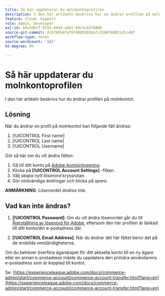 ```yaml
---
title: Så här uppdaterar du molnkontoprofilen
description: I den här artikeln beskrivs hur du ändrar profilen på molnkontot.
feature: Cloud, Support
role: Admin, Developer
exl-id: b0c9dbcf-9745-494d-a662-80c5c6378068
source-git-commit: dcb765b4fa78fd0883b5bafc310876801145c48f
workflow-type: tm+mt
source-wordcount: '162'
ht-degree: 0%

---
```


# Så här uppdaterar du molnkontoprofilen

I den här artikeln beskrivs hur du ändrar profilen på molnkontot.

## Lösning

När du ändrar en profil på molnkontot kan följande fält ändras:

1. [!UICONTROL First name]
1. [!UICONTROL Last name]
1. [!UICONTROL Username]

Gör så här om du vill ändra fälten:

1. Gå till ditt konto på [Adobe-kontoinloggning](https://accounts.magento.cloud).
1. Klicka på **[!UICONTROL Account Settings]** -fliken.
1. Välj *skapa nytt lösenord* kryssrutan.
1. Gör nödvändiga ändringar och klicka på *spara*.

**ANMÄRKNING**: *Lösenordet ändras inte.*

## Vad kan inte ändras?

1. **[!UICONTROL Password]**: Om du vill ändra lösenordet går du till [Återställning av lösenord för Adobe](https://account.adobe.com/), eftersom den här profilen är länkad till ditt konto/din e-postadress där.

1. **[!UICONTROL Email Address]**: När du ändrar det här fältet beror det på de enskilda omständigheterna.

Om du behöver överföra ägarskapet för ditt aktuella konto till en ny ägare eller en annan e-postadress måste du uppdatera den primära användarens e-postadress som är kopplad till kontot.

Se: [https://experienceleague.adobe.com/docs/commerce-admin/start/commerce-account/commerce-account-transfer.html?lang=en](https://experienceleague.adobe.com/docs/commerce-admin/start/commerce-account/commerce-account-transfer.html?lang=en)
